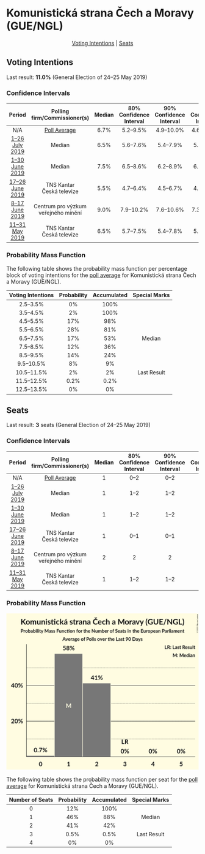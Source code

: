 # Komunistická strana Čech a Moravy (GUE/NGL)

<p align="center"><a href="#voting-intentions">Voting Intentions</a> | <a href="#seats">Seats</a></p>

## Voting Intentions

Last result: **11.0%** (General Election of 24–25 May 2019)

### Confidence Intervals

| Period     | Polling firm/Commissioner(s) | Median | 80% Confidence Interval | 90% Confidence Interval | 95% Confidence Interval | 99% Confidence Interval |
|:----------:|:----------------:|:-----------:|:-----------------------:|:-----------------------:|:-----------------------:|:-----------------------:|
| N/A | [Poll Average](average.html) | 6.7% | 5.2–9.5% | 4.9–10.0% | 4.6–10.4% | 4.2–11.1% |
| [1–26 July 2019](2019-07-26-Median.html) | Median | 6.5% | 5.6–7.6% | 5.4–7.9% | 5.2–8.2% | 4.8–8.8% |
| [1–30 June 2019](2019-06-30-Median.html) | Median | 7.5% | 6.5–8.6% | 6.2–8.9% | 6.0–9.2% | 5.6–9.8% |
| [17–26 June 2019](2019-06-26-TNSKantar.html) | TNS Kantar <br> Česká televize | 5.5% | 4.7–6.4% | 4.5–6.7% | 4.3–7.0% | 4.0–7.4% |
| [8–17 June 2019](2019-06-17-Centrumprovýzkumveřejnéhomínění.html) | Centrum pro výzkum veřejného mínění | 9.0% | 7.9–10.2% | 7.6–10.6% | 7.3–10.9% | 6.9–11.5% |
| [11–31 May 2019](2019-05-31-TNSKantar.html) | TNS Kantar <br> Česká televize | 6.5% | 5.7–7.5% | 5.4–7.8% | 5.2–8.0% | 4.9–8.6% |

### Probability Mass Function

The following table shows the probability mass function per percentage block of voting intentions for the [poll average](average.html) for Komunistická strana Čech a Moravy (GUE/NGL).

| Voting Intentions | Probability | Accumulated | Special Marks |
|:-----------------:|:-----------:|:-----------:|:-------------:|
| 2.5–3.5% | 0% | 100% |  |
| 3.5–4.5% | 2% | 100% |  |
| 4.5–5.5% | 17% | 98% |  |
| 5.5–6.5% | 28% | 81% |  |
| 6.5–7.5% | 17% | 53% | Median |
| 7.5–8.5% | 12% | 36% |  |
| 8.5–9.5% | 14% | 24% |  |
| 9.5–10.5% | 8% | 9% |  |
| 10.5–11.5% | 2% | 2% | Last Result |
| 11.5–12.5% | 0.2% | 0.2% |  |
| 12.5–13.5% | 0% | 0% |  |


## Seats

Last result: **3** seats (General Election of 24–25 May 2019)

### Confidence Intervals

| Period     | Polling firm/Commissioner(s) | Median | 80% Confidence Interval | 90% Confidence Interval | 95% Confidence Interval | 99% Confidence Interval |
|:----------:|:----------------:|:------:|:-----------------------:|:-----------------------:|:-----------------------:|:-----------------------:|
| N/A | [Poll Average](average.html) | 1 | 0–2 | 0–2 | 0–2 | 0–3 |
| [1–26 July 2019](2019-07-26-Median.html) | Median | 1 | 1–2 | 1–2 | 1–2 | 0–2 |
| [1–30 June 2019](2019-06-30-Median.html) | Median | 1 | 1–2 | 1–2 | 1–2 | 1–2 |
| [17–26 June 2019](2019-06-26-TNSKantar.html) | TNS Kantar <br> Česká televize | 1 | 0–1 | 0–1 | 0–1 | 0–2 |
| [8–17 June 2019](2019-06-17-Centrumprovýzkumveřejnéhomínění.html) | Centrum pro výzkum veřejného mínění | 2 | 2 | 2 | 1–2 | 1–3 |
| [11–31 May 2019](2019-05-31-TNSKantar.html) | TNS Kantar <br> Česká televize | 1 | 1–2 | 1–2 | 1–2 | 1–2 |

### Probability Mass Function

![Graph with seats probability mass function not yet produced](average-seats-pmf-komunistickástranačechamoravyguengl.png "Seats Probability Mass Function")

The following table shows the probability mass function per seat for the [poll average](average.html) for Komunistická strana Čech a Moravy (GUE/NGL).

| Number of Seats | Probability | Accumulated | Special Marks |
|:---------------:|:-----------:|:-----------:|:-------------:|
| 0 | 12% | 100% |  |
| 1 | 46% | 88% | Median |
| 2 | 41% | 42% |  |
| 3 | 0.5% | 0.5% | Last Result |
| 4 | 0% | 0% |  |


